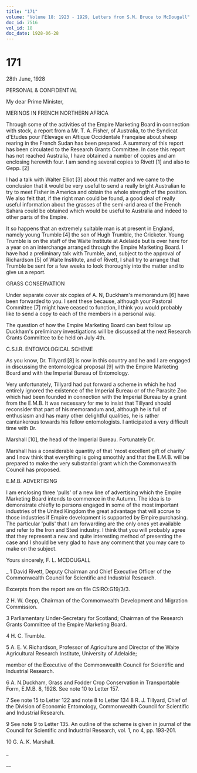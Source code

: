 ```yaml
---
title: "171"
volume: "Volume 18: 1923 - 1929, Letters from S.M. Bruce to McDougall"
doc_id: 7516
vol_id: 18
doc_date: 1928-06-28
---
```


# 171

28th June, 1928

PERSONAL &amp; CONFIDENTIAL

My dear Prime Minister,

MERINOS IN FRENCH NORTHERN AFRICA

Through some of the activities of the Empire Marketing Board in connection with stock, a report from a Mr. T. A. Fisher, of Australia, to the Syndicat d'Etudes pour I'Elevage en Aftique Occidentale Franqaise about sheep rearing in the French Sudan has been prepared. A summary of this report has been circulated to the Research Grants Committee. In case this report has not reached Australia, I have obtained a number of copies and am enclosing herewith four. I am sending several copies to Rivett [1] and also to Gepp. [2]

I had a talk with Walter Elliot [3] about this matter and we came to the conclusion that it would be very useful to send a really bright Australian to try to meet Fisher in America and obtain the whole strength of the position. We also felt that, if the right man could be found, a good deal of really useful information about the grasses of the semi-arid area of the French Sahara could be obtained which would be useful to Australia and indeed to other parts of the Empire.

It so happens that an extremely suitable man is at present in England, namely young Trumble [4] the son of Hugh Trumble, the Cricketer. Young Trumble is on the staff of the Waite Institute at Adelaide but is over here for a year on an interchange arranged through the Empire Marketing Board. I have had a preliminary talk with Trumble, and, subject to the approval of Richardson [5] of Waite Institute, and of Rivett, I shall try to arrange that Trumble be sent for a few weeks to look thoroughly into the matter and to give us a report.

GRASS CONSERVATION

Under separate cover six copies of A. N, Duckham's memorandum [6] have been forwarded to you. I sent these because, although your Pastoral Committee [7] might have ceased to function, I think you would probably like to send a copy to each of the members in a personal way.

The question of how the Empire Marketing Board can best follow up Duckham's preliminary investigations will be discussed at the next Research Grants Committee to be held on July 4th.

C.S.I.R. ENTOMOLOGICAL SCHEME

As you know, Dr. Tillyard [8] is now in this country and he and I are engaged in discussing the entomological proposal [9] with the Empire Marketing Board and with the Imperial Bureau of Entomology.

Very unfortunately, Tillyard had put forward a scheme in which he had entirely ignored the existence of the Imperial Bureau or of the Parasite Zoo which had been founded in connection with the Imperial Bureau by a grant from the E.M.B. It was necessary for me to insist that Tillyard should reconsider that part of his memorandum and, although he is full of enthusiasm and has many other delightful qualities, he is rather cantankerous towards his fellow entomologists. I anticipated a very difficult time with Dr.

Marshall [10], the head of the Imperial Bureau. Fortunately Dr.

Marshall has a considerable quantity of that 'most excellent gift of charity' and I now think that everything is going smoothly and that the E.M.B. will be prepared to make the very substantial grant which the Commonwealth Council has proposed.

E.M.B. ADVERTISING

I am enclosing three 'pulls' of a new line of advertising which the Empire Marketing Board intends to commence in the Autumn. The idea is to demonstrate chiefly to persons engaged in some of the most important industries of the United Kingdom the great advantage that will accrue to those industries if Empire development is supported by Empire purchasing. The particular 'pulls' that I am forwarding are the only ones yet available and refer to the Iron and Steel industry. I think that you will probably agree that they represent a new and quite interesting method of presenting the case and I should be very glad to have any comment that you may care to make on the subject.

Yours sincerely, F. L. MCDOUGALL 

_ 1 David Rivett, Deputy Chairman and Chief Executive Officer of the Commonwealth Council for Scientific and Industrial Research.

Excerpts from the report are on file CSIRO:G19/3/3.

2 H. W. Gepp, Chairman of the Commonwealth Development and Migration Commission.

3 Parliamentary Under-Secretary for Scotland; Chairman of the Research Grants Committee of the Empire Marketing Board.

4 H. C. Trumble.

5 A. E. V. Richardson, Professor of Agriculture and Director of the Waite Agricultural Research Institute, University of Adelaide;

member of the Executive of the Commonwealth Council for Scientific and Industrial Research.

6 A. N.Duckham, Grass and Fodder Crop Conservation in Transportable Form, E.M.B. 8, 1928. See note 10 to Letter 157.

7 See note 15 to Letter 122 and note 8 to Letter 134 8 R. J. Tillyard, Chief of the Division of Economic Entomology, Commonwealth Council for Scientific and Industrial Research.

9 See note 9 to Letter 135. An outline of the scheme is given in journal of the Council for Scientific and Industrial Research, vol. 1, no 4, pp. 193-201.

10 G. A. K. Marshall.

_

__
